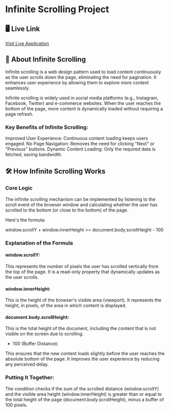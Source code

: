 
# Infinite Scrolling Project

## 🖥️ Live Link

[Visit Live Application](https://rohanh007.github.io/Infinite-Scrolling/)

## 📖 About Infinite Scrolling

Infinite scrolling is a web design pattern used to load content continuously as the user scrolls down the page, eliminating the need for pagination. It enhances user experience by allowing them to explore more content seamlessly.

Infinite scrolling is widely used in social media platforms (e.g., Instagram, Facebook, Twitter) and e-commerce websites. When the user reaches the bottom of the page, more content is dynamically loaded without requiring a page refresh.

### Key Benefits of Infinite Scrolling:

Improved User Experience: Continuous content loading keeps users engaged.
No Page Navigation: Removes the need for clicking "Next" or "Previous" buttons.
Dynamic Content Loading: Only the required data is fetched, saving bandwidth.


## 🛠️ How Infinite Scrolling Works

### Core Logic 

The infinite scrolling mechanism can be implemented by listening to the scroll event of the browser window and calculating whether the user has scrolled to the bottom (or close to the bottom) of the page.

Here's the formula:

window.scrollY + window.innerHeight >= document.body.scrollHeight - 100

### Explanation of the Formula

#### window.scrollY:
This represents the number of pixels the user has scrolled vertically from the top of the page.
It is a read-only property that dynamically updates as the user scrolls.

#### window.innerHeight:
This is the height of the browser's visible area (viewport).
It represents the height, in pixels, of the area in which content is displayed.

#### document.body.scrollHeight:
This is the total height of the document, including the content that is not visible on the screen due to scrolling.
- 100 (Buffer Distance):

This ensures that the new content loads slightly before the user reaches the absolute bottom of the page.
It improves the user experience by reducing any perceived delay.

### Putting It Together:
The condition checks if the sum of the scrolled distance (window.scrollY) and the visible area height (window.innerHeight) is greater than or equal to the total height of the page (document.body.scrollHeight), minus a buffer of 100 pixels.

